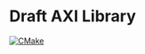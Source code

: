 # Draft AXI Library 


[![CMake](https://github.com/JSC-InSys/axi_draft/actions/workflows/cmake.yml/badge.svg)](https://github.com/JSC-InSys/axi_draft/actions/workflows/cmake.yml)
